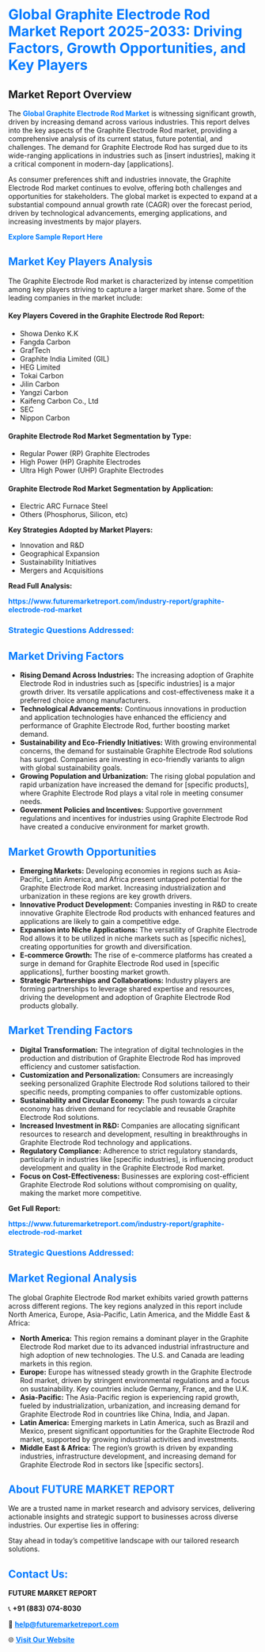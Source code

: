 <h1 style="color: #007BFF;">Global Graphite Electrode Rod Market Report 2025-2033: Driving Factors, Growth Opportunities, and Key Players</h1>

<section id="overview">
<h2>Market Report Overview</h2>
<p>The <a href="https://www.futuremarketreport.com/industry-report/graphite-electrode-rod-market" style="color: #007BFF; text-decoration: none;"><strong>Global Graphite Electrode Rod Market</strong></a> is witnessing significant growth, driven by increasing demand across various industries. This report delves into the key aspects of the Graphite Electrode Rod market, providing a comprehensive analysis of its current status, future potential, and challenges. The demand for Graphite Electrode Rod has surged due to its wide-ranging applications in industries such as [insert industries], making it a critical component in modern-day [applications].</p>
<p>As consumer preferences shift and industries innovate, the Graphite Electrode Rod market continues to evolve, offering both challenges and opportunities for stakeholders. The global market is expected to expand at a substantial compound annual growth rate (CAGR) over the forecast period, driven by technological advancements, emerging applications, and increasing investments by major players.</p>
</section>

<section id="overview">
<p><a href="https://www.futuremarketreport.com/request-sample/reportId=61190" style="color: #007BFF; text-decoration: none;"><strong>Explore Sample Report Here</strong></a></p>
</section>

<section id="key-players">
<h2 style="color: #007BFF;">Market Key Players Analysis</h2>
<p>The Graphite Electrode Rod market is characterized by intense competition among key players striving to capture a larger market share. Some of the leading companies in the market include:</p>
<h4>Key Players Covered in the Graphite Electrode Rod Report:</h4>
<ul><li>Showa Denko K.K</li><li>Fangda Carbon</li><li>GrafTech</li><li>Graphite India Limited (GIL)</li><li>HEG Limited</li><li>Tokai Carbon</li><li>Jilin Carbon</li><li>Yangzi Carbon</li><li>Kaifeng Carbon Co., Ltd</li><li>SEC</li><li>Nippon Carbon</li></ul>
<h4>Graphite Electrode Rod Market Segmentation by Type:</h4>
<ul><li>Regular Power (RP) Graphite Electrodes</li><li>High Power (HP) Graphite Electrodes</li><li>Ultra High Power (UHP) Graphite Electrodes</li></ul>

<h4>Graphite Electrode Rod Market Segmentation by Application:</h4>
<ul><li>Electric ARC Furnace Steel</li><li>Others (Phosphorus, Silicon, etc)</li></ul>
<p><strong>Key Strategies Adopted by Market Players:</strong></p>
<ul>
<li>Innovation and R&D</li>
<li>Geographical Expansion</li>
<li>Sustainability Initiatives</li>
<li>Mergers and Acquisitions</li>
</ul>
</section>

<section>
<p><strong>Read Full Analysis: </strong></p><a href="https://www.futuremarketreport.com/industry-report/graphite-electrode-rod-market" style="color: #007BFF; text-decoration: none;"><strong>https://www.futuremarketreport.com/industry-report/graphite-electrode-rod-market</strong></a>
<h3 style="color: #007BFF;">Strategic Questions Addressed:</h3>
</section>

<section id="driving-factors">
<h2 style="color: #007BFF;">Market Driving Factors</h2>
<ul>
<li><strong>Rising Demand Across Industries:</strong> The increasing adoption of Graphite Electrode Rod in industries such as [specific industries] is a major growth driver. Its versatile applications and cost-effectiveness make it a preferred choice among manufacturers.</li>
<li><strong>Technological Advancements:</strong> Continuous innovations in production and application technologies have enhanced the efficiency and performance of Graphite Electrode Rod, further boosting market demand.</li>
<li><strong>Sustainability and Eco-Friendly Initiatives:</strong> With growing environmental concerns, the demand for sustainable Graphite Electrode Rod solutions has surged. Companies are investing in eco-friendly variants to align with global sustainability goals.</li>
<li><strong>Growing Population and Urbanization:</strong> The rising global population and rapid urbanization have increased the demand for [specific products], where Graphite Electrode Rod plays a vital role in meeting consumer needs.</li>
<li><strong>Government Policies and Incentives:</strong> Supportive government regulations and incentives for industries using Graphite Electrode Rod have created a conducive environment for market growth.</li>
</ul>
</section>

<section id="growth-opportunities">
<h2 style="color: #007BFF;">Market Growth Opportunities</h2>
<ul>
<li><strong>Emerging Markets:</strong> Developing economies in regions such as Asia-Pacific, Latin America, and Africa present untapped potential for the Graphite Electrode Rod market. Increasing industrialization and urbanization in these regions are key growth drivers.</li>
<li><strong>Innovative Product Development:</strong> Companies investing in R&D to create innovative Graphite Electrode Rod products with enhanced features and applications are likely to gain a competitive edge.</li>
<li><strong>Expansion into Niche Applications:</strong> The versatility of Graphite Electrode Rod allows it to be utilized in niche markets such as [specific niches], creating opportunities for growth and diversification.</li>
<li><strong>E-commerce Growth:</strong> The rise of e-commerce platforms has created a surge in demand for Graphite Electrode Rod used in [specific applications], further boosting market growth.</li>
<li><strong>Strategic Partnerships and Collaborations:</strong> Industry players are forming partnerships to leverage shared expertise and resources, driving the development and adoption of Graphite Electrode Rod products globally.</li>
</ul>
</section>

<section id="trending-factors">
<h2 style="color: #007BFF;">Market Trending Factors</h2>
<ul>
<li><strong>Digital Transformation:</strong> The integration of digital technologies in the production and distribution of Graphite Electrode Rod has improved efficiency and customer satisfaction.</li>
<li><strong>Customization and Personalization:</strong> Consumers are increasingly seeking personalized Graphite Electrode Rod solutions tailored to their specific needs, prompting companies to offer customizable options.</li>
<li><strong>Sustainability and Circular Economy:</strong> The push towards a circular economy has driven demand for recyclable and reusable Graphite Electrode Rod solutions.</li>
<li><strong>Increased Investment in R&D:</strong> Companies are allocating significant resources to research and development, resulting in breakthroughs in Graphite Electrode Rod technology and applications.</li>
<li><strong>Regulatory Compliance:</strong> Adherence to strict regulatory standards, particularly in industries like [specific industries], is influencing product development and quality in the Graphite Electrode Rod market.</li>
<li><strong>Focus on Cost-Effectiveness:</strong> Businesses are exploring cost-efficient Graphite Electrode Rod solutions without compromising on quality, making the market more competitive.</li>
</ul>
</section>

<section>
<p><strong>Get Full Report: </strong></p><a href="https://www.futuremarketreport.com/industry-report/graphite-electrode-rod-market" style="color: #007BFF; text-decoration: none;"><strong>https://www.futuremarketreport.com/industry-report/graphite-electrode-rod-market</strong></a>
<h3 style="color: #007BFF;">Strategic Questions Addressed:</h3>
</section>


<section id="regional-analysis">
<h2 style="color: #007BFF;">Market Regional Analysis</h2>
<p>The global Graphite Electrode Rod market exhibits varied growth patterns across different regions. The key regions analyzed in this report include North America, Europe, Asia-Pacific, Latin America, and the Middle East & Africa:</p>
<ul>
<li><strong>North America:</strong> This region remains a dominant player in the Graphite Electrode Rod market due to its advanced industrial infrastructure and high adoption of new technologies. The U.S. and Canada are leading markets in this region.</li>
<li><strong>Europe:</strong> Europe has witnessed steady growth in the Graphite Electrode Rod market, driven by stringent environmental regulations and a focus on sustainability. Key countries include Germany, France, and the U.K.</li>
<li><strong>Asia-Pacific:</strong> The Asia-Pacific region is experiencing rapid growth, fueled by industrialization, urbanization, and increasing demand for Graphite Electrode Rod in countries like China, India, and Japan.</li>
<li><strong>Latin America:</strong> Emerging markets in Latin America, such as Brazil and Mexico, present significant opportunities for the Graphite Electrode Rod market, supported by growing industrial activities and investments.</li>
<li><strong>Middle East & Africa:</strong> The region’s growth is driven by expanding industries, infrastructure development, and increasing demand for Graphite Electrode Rod in sectors like [specific sectors].</li>
</ul>
</section>

<footer>
<h2 style="color: #007BFF;">About FUTURE MARKET REPORT</h2>
<p>We are a trusted name in market research and advisory services, delivering actionable insights and strategic support to businesses across diverse industries. Our expertise lies in offering:</p>

<p>Stay ahead in today’s competitive landscape with our tailored research solutions.</p>

<h2 style="color: #007BFF;">Contact Us:</h2>
<p><strong>FUTURE MARKET REPORT</strong></p>
<p>📞 <strong>+91 (883) 074-8030</strong></p>
<p>📧 <strong><a href="mailto:help@futuremarketreport.com" style="color: #007BFF;">help@futuremarketreport.com</a></strong></p>
<p>🌐 <strong><a href="https://www.futuremarketreport.com/" style="color: #007BFF;">Visit Our Website</a></strong></p>
</footer>
